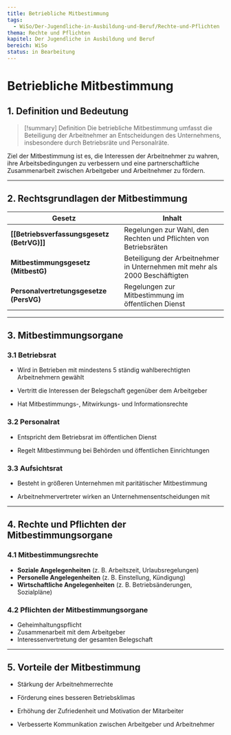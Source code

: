 ```yaml
---
title: Betriebliche Mitbestimmung
tags:
  - WiSo/Der-Jugendliche-in-Ausbildung-und-Beruf/Rechte-und-Pflichten
thema: Rechte und Pflichten
kapitel: Der Jugendliche in Ausbildung und Beruf
bereich: WiSo
status: in Bearbeitung
---
```


# Betriebliche Mitbestimmung

## 1. Definition und Bedeutung

> [!summary] Definition 
> Die betriebliche Mitbestimmung umfasst die Beteiligung der Arbeitnehmer an Entscheidungen des Unternehmens, insbesondere durch Betriebsräte und Personalräte.

Ziel der Mitbestimmung ist es, die Interessen der Arbeitnehmer zu wahren, ihre Arbeitsbedingungen zu verbessern und eine partnerschaftliche Zusammenarbeit zwischen Arbeitgeber und Arbeitnehmer zu fördern.

---

## 2. Rechtsgrundlagen der Mitbestimmung

|Gesetz|Inhalt|
|---|---|
|**[[Betriebsverfassungsgesetz (BetrVG)]]**|Regelungen zur Wahl, den Rechten und Pflichten von Betriebsräten|
|**Mitbestimmungsgesetz (MitbestG)**|Beteiligung der Arbeitnehmer in Unternehmen mit mehr als 2000 Beschäftigten|
|**Personalvertretungsgesetze (PersVG)**|Regelungen zur Mitbestimmung im öffentlichen Dienst|

---

## 3. Mitbestimmungsorgane

### 3.1 Betriebsrat

- Wird in Betrieben mit mindestens 5 ständig wahlberechtigten Arbeitnehmern gewählt
    
- Vertritt die Interessen der Belegschaft gegenüber dem Arbeitgeber
    
- Hat Mitbestimmungs-, Mitwirkungs- und Informationsrechte
    

### 3.2 Personalrat

- Entspricht dem Betriebsrat im öffentlichen Dienst
    
- Regelt Mitbestimmung bei Behörden und öffentlichen Einrichtungen
    

### 3.3 Aufsichtsrat

- Besteht in größeren Unternehmen mit paritätischer Mitbestimmung
    
- Arbeitnehmervertreter wirken an Unternehmensentscheidungen mit
    

---

## 4. Rechte und Pflichten der Mitbestimmungsorgane

### 4.1 Mitbestimmungsrechte

- **Soziale Angelegenheiten** (z. B. Arbeitszeit, Urlaubsregelungen) 
- **Personelle Angelegenheiten** (z. B. Einstellung, Kündigung) 
- **Wirtschaftliche Angelegenheiten** (z. B. Betriebsänderungen, Sozialpläne)

### 4.2 Pflichten der Mitbestimmungsorgane

- Geheimhaltungspflicht 
- Zusammenarbeit mit dem Arbeitgeber 
- Interessenvertretung der gesamten Belegschaft

---

## 5. Vorteile der Mitbestimmung

- Stärkung der Arbeitnehmerrechte
    
- Förderung eines besseren Betriebsklimas
    
- Erhöhung der Zufriedenheit und Motivation der Mitarbeiter
    
- Verbesserte Kommunikation zwischen Arbeitgeber und Arbeitnehmer
    